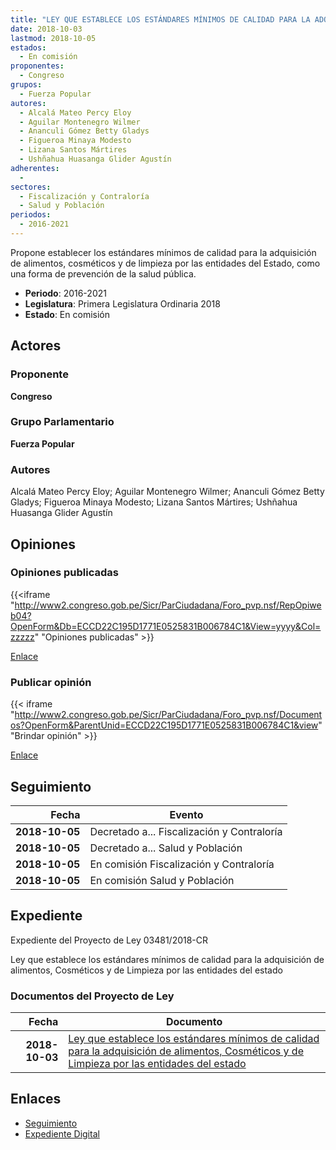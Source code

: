 ```yaml
---
title: "LEY QUE ESTABLECE LOS ESTÁNDARES MÍNIMOS DE CALIDAD PARA LA ADQUISICIÓN DE ALIMENTOS, COSMÉTICOS Y DE LIMPIEZA POR LAS ENTIDADES DEL ESTADO"
date: 2018-10-03
lastmod: 2018-10-05
estados: 
  - En comisión
proponentes: 
  - Congreso
grupos: 
  - Fuerza Popular
autores: 
  - Alcalá Mateo Percy Eloy
  - Aguilar Montenegro Wilmer
  - Ananculi Gómez Betty Gladys
  - Figueroa Minaya Modesto
  - Lizana Santos Mártires
  - Ushñahua Huasanga Glider Agustín
adherentes: 
  - 
sectores: 
  - Fiscalización y Contraloría
  - Salud y Población
periodos: 
  - 2016-2021
---
```


Propone establecer los estándares mínimos de calidad para la adquisición de alimentos, cosméticos y de limpieza por las entidades del Estado, como una forma de prevención de la salud pública.

- **Periodo**: 2016-2021
- **Legislatura**: Primera Legislatura Ordinaria 2018
- **Estado**: En comisión

## Actores

### Proponente

**Congreso**

### Grupo Parlamentario

**Fuerza Popular**

### Autores

Alcalá Mateo Percy Eloy; Aguilar Montenegro Wilmer; Ananculi Gómez Betty Gladys; Figueroa Minaya Modesto; Lizana Santos Mártires; Ushñahua Huasanga Glider Agustín


## Opiniones

### Opiniones publicadas

{{<iframe "http://www2.congreso.gob.pe/Sicr/ParCiudadana/Foro_pvp.nsf/RepOpiweb04?OpenForm&Db=ECCD22C195D1771E0525831B006784C1&View=yyyy&Col=zzzzz" "Opiniones publicadas" >}}

[Enlace](http://www2.congreso.gob.pe/Sicr/ParCiudadana/Foro_pvp.nsf/RepOpiweb04?OpenForm&Db=ECCD22C195D1771E0525831B006784C1&View=yyyy&Col=zzzzz)
### Publicar opinión

{{< iframe "http://www2.congreso.gob.pe/Sicr/ParCiudadana/Foro_pvp.nsf/Documentos?OpenForm&ParentUnid=ECCD22C195D1771E0525831B006784C1&view" "Brindar opinión" >}}

[Enlace](http://www2.congreso.gob.pe/Sicr/ParCiudadana/Foro_pvp.nsf/Documentos?OpenForm&ParentUnid=ECCD22C195D1771E0525831B006784C1&view)

## Seguimiento

| Fecha | Evento |
|------:|--------|
| **2018-10-05** | Decretado a... Fiscalización y Contraloría|
| **2018-10-05** | Decretado a... Salud y Población|
| **2018-10-05** | En comisión Fiscalización y Contraloría|
| **2018-10-05** | En comisión Salud y Población|


## Expediente

Expediente del Proyecto de Ley 03481/2018-CR

Ley que establece los estándares mínimos de calidad para la adquisición de alimentos, Cosméticos y de Limpieza por las entidades del estado


### Documentos del Proyecto de Ley

| Fecha | Documento |
|------:|--------|
| **2018-10-03** | [Ley que establece los estándares mínimos de calidad para la adquisición de alimentos, Cosméticos y de Limpieza por las entidades del estado](http://www.leyes.congreso.gob.pe/Documentos/2016_2021/Proyectos_de_Ley_y_de_Resoluciones_Legislativas/PL0348120181003.pdf) |

## Enlaces 

- [Seguimiento](http://www2.congreso.gob.pehttp://www2.congreso.gob.pe/Sicr/TraDocEstProc/CLProLey2016.nsf/f7fff46988ca05b1052578e100829cc7/46c01873028532a00525831b0064339f?OpenDocument)
- [Expediente Digital](http://www2.congreso.gob.pehttp://www2.congreso.gob.pe/Sicr/TraDocEstProc/CLProLey2016.nsf/f7fff46988ca05b1052578e100829cc7/46c01873028532a00525831b0064339f?OpenDocument&Click=05257FB7005EB655.eb71d0cf91d8294e05256cdf006b5706/$Body/0.1C6C)
